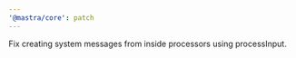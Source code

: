 ```yaml
---
'@mastra/core': patch
---
```


Fix creating system messages from inside processors using processInput.
